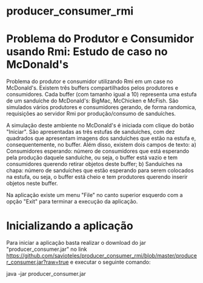 producer_consumer_rmi
=====================

# Problema do Produtor e Consumidor usando Rmi: Estudo de caso no McDonald's

Problema do produtor e consumidor utilizando Rmi em um case no McDonald's. Existem três buffers compartilhados pelos produtores e consumidores. 
Cada buffer (com tamanho igual a 10) representa uma estufa de um sanduíche do McDonald's: BigMac, McChicken e McFish.
São simulados vários produtores e consumidores gerando, de forma randomica, requisições ao servidor Rmi por produção/consumo de sanduíches.

A simulação deste ambiente no McDonald's é iniciada com clique do botão "Iniciar". São apresentadas as três estufas de sanduíches, com dez quadrados que apresentam imagens dos sanduíches que estão na estufa e, consequentemente, no buffer. Além disso, existem dois campos de texto: a) Consumidores esperando: número de consumidores que está esperando pela produção daquele sanduíche, ou seja, o buffer está vazio e tem consumidores querendo retirar objetos deste buffer; b) Sanduíches na chapa: número de sanduíches que estão esperando para serem colocados na estufa, ou seja, o buffer está cheio e tem produtores querendo inserir objetos neste buffer.

Na aplicação existe um menu "File" no canto superior esquerdo com a opção "Exit" para terminar a execução da aplicação.

# Inicializando a aplicação

Para iniciar a aplicação basta realizar o download do jar "producer_consumer.jar" no link https://github.com/savioteles/producer_consumer_rmi/blob/master/producer_consumer.jar?raw=true e executar o seguinte comando:

java -jar producer_consumer.jar 
